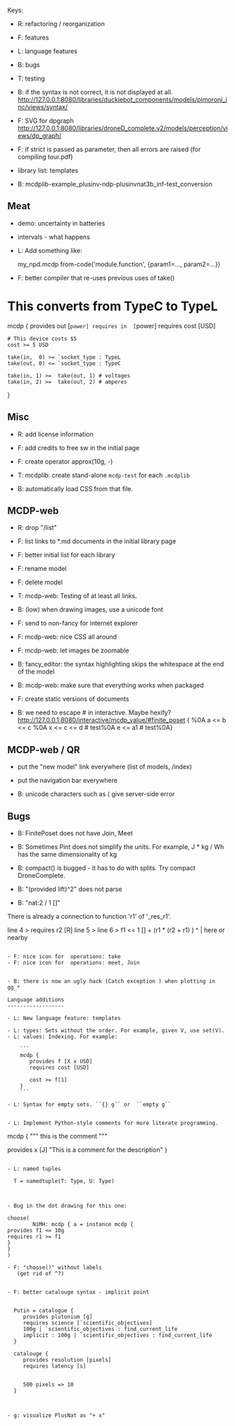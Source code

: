 


Keys:

- R: refactoring / reorganization
- F: features
- L: language features
- B: bugs
- T: testing


- B: if the syntax is not correct, it is not displayed at all.
  http://127.0.0.1:8080/libraries/duckiebot_components/models/pimoroni_inc/views/syntax/
- F: SVG for dpgraph http://127.0.0.1:8080/libraries/droneD_complete.v2/models/perception/views/dp_graph/

- F: if strict is passed as parameter, then all errors are raised
   (for compiling tour.pdf)


- library list: templates


- B: mcdplib-example_plusinv-ndp-plusinvnat3b_inf-test_conversion 

Meat
----

- demo: uncertainty in batteries


- intervals - what happens 


- L: Add something like:

  my_npd.mcdp
  from-code('module.function', {param1=..., param2=...})


- F: better compiler that re-uses previous uses of take()
# This converts from TypeC to TypeL
mcdp {
    provides out [`power]
    requires in  [`power] 
    requires cost [USD]

    # This device costs $5 
    cost >= 5 USD

    take(in,  0) >= `socket_type : TypeL
    take(out, 0) <= `socket_type : TypeC 
 
    take(in, 1) >=  take(out, 1) # voltages
    take(in, 2) >=  take(out, 2) # amperes
}


Misc
-----

- R: add license information
- F: add credits to free sw in the initial page

- F: create operator approx(10g, -)



- T: mcdplib: create stand-alone ``mcdp-test`` for each ``.mcdplib``

- B: automatically load CSS from that file.
 

MCDP-web
----------

- R: drop "/list"


- F: list links to *.md documents in the initial library page
- F: better initial list for each library

- F: rename model

- F: delete model

- T: mcdp-web: Testing of at least all links.


- B: (low) when drawing images, use a unicode font
- F: send to non-fancy for internet explorer

- F: mcdp-web: nice CSS all around

- F: mcdp-web: let images be zoomable

- B: fancy_editor: the syntax highlighting skips the whitespace at the end of the model

- B: mcdp-web: make sure that everything works when packaged

- F: create static versions of documents

- B: we need to escape # in interactive. Maybe hexify?
http://127.0.0.1:8080/interactive/mcdp_value/#finite_poset { %0A    a <= b <= c  %0A    x <= c <= d # test%0A    e <= a1 # test%0A}


MCDP-web / QR
-------------

- put the "new model" link everywhere (list of models, /index)
- put the navigation bar everywhere


- B: unicode characters such as ⟨ give server-side error


Bugs
----

- B: FinitePoset does not have Join, Meet

- B: Sometimes Pint does not simplify the units. For example,
      J * kg / Wh has the same dimensionality of kg

- B: compact() is bugged - it has to do with splits. Try compact DroneComplete.

- B: "(provided lift)^2" does not parse
- B: "nat:2 / 1 []"

There is already a connection to function 'r1' of '_res_r1'.


 line  4 >  requires r2 [R]
 line  5 >
 line  6 >  f1  <= 1 [] + (r1 * (r2 + r1)  )
            ^
            |
            here or nearby
``` 

- F: nice icon for  operations: take
- F: nice icon for  operations: meet, Join


- B: there is now an ugly hack (Catch exception ) when plotting in gg_*

Language additions
------------------

- L: New language feature: templates

- L: types: Sets without the order. For example, given V, use set(V).
- L: values: Indexing. For example:

	```
	mcdp {
	   provides f [X x USD]
	   requires cost [USD]

	   cost >= f[1]
	}
	```

- L: Syntax for empty sets. ``{} g`` or  ``empty g`` 


- L: Implement Python-style comments for more literate programming.

```
mcdp {
   """ this is the comment """

  provides x [J] "This is a comment for the description"
}
```

- L: named tuples

  T = namedtuple(T: Type, U: Type)



- Bug in the dot drawing for this one:

choose(
        NiMH: mcdp { a = instance mcdp {
provides f1 <= 10g
requires r1 >= f1
}
}
)

- F: "choose()" without labels
   (get rid of ^?)


- F: better catalouge syntax - implicit point


  Putin = catalogue {
     provides plutonium [g]
     requires science [`scientific_objectives]
     100g | `scientific_objectives : find_current_life
     implicit : 100g | `scientific_objectives : find_current_life
  }

  catalouge { 
     provides resolution [pixels]
     requires latency [s]


     500 pixels => 10
  }



- g: visualize PlusNat as "+ x"










